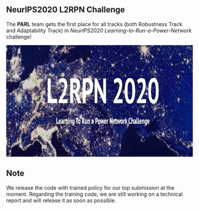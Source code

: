 ## NeurIPS2020 L2RPN Challenge

The **PARL** team gets the first place for all tracks (both Robustness Track and Adaptability Track) in *NeurIPS2020 Learning-to-Run-a-Power-Network* challenge! 

<p align="center">
<img src="images/l2rpn.jpeg" alt="PARL" height="300" />
</p>

## Note
We release the code with trained policy for our top submission at the moment. Regarding the training code, we are still working on a technical report and will release it as soon as possible.
